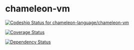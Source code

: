 chameleon-vm
============
[![Codeship Status for chameleon-language/chameleon-vm](https://codeship.com/projects/980e8af0-998c-0132-a4bc-7a8d59cb312f/status)](https://codeship.com/projects/63665)

[![Coverage Status](https://coveralls.io/repos/chameleon-language/chameleon-vm/badge.svg?branch=master)](https://coveralls.io/r/chameleon-language/chameleon-vm?branch=master)

[![Dependency Status](https://gemnasium.com/chameleon-language/chameleon-vm.svg)](https://gemnasium.com/chameleon-language/chameleon-vm)
